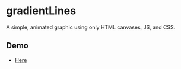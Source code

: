 # gradientLines

A simple, animated graphic using only HTML canvases, JS, and CSS.

## Demo

- [Here](https://gradientlines.pages.dev)
